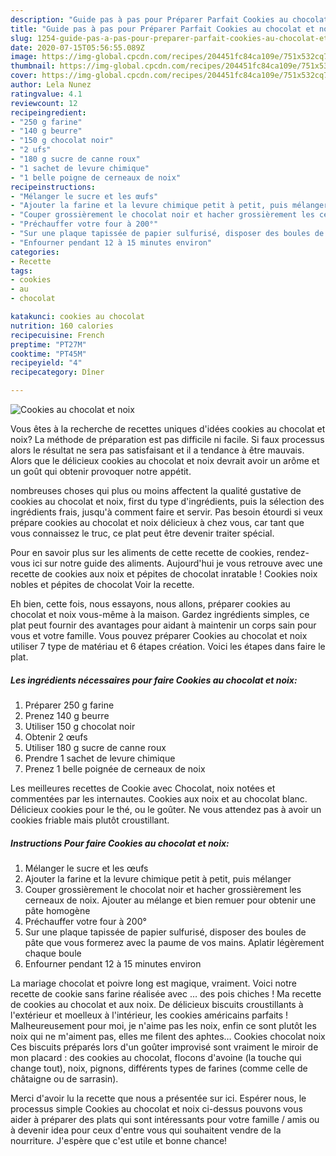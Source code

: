 ```yaml
---
description: "Guide pas à pas pour Préparer Parfait Cookies au chocolat et noix"
title: "Guide pas à pas pour Préparer Parfait Cookies au chocolat et noix"
slug: 1254-guide-pas-a-pas-pour-preparer-parfait-cookies-au-chocolat-et-noix
date: 2020-07-15T05:56:55.089Z
image: https://img-global.cpcdn.com/recipes/204451fc84ca109e/751x532cq70/cookies-au-chocolat-et-noix-photo-principale-de-la-recette.jpg
thumbnail: https://img-global.cpcdn.com/recipes/204451fc84ca109e/751x532cq70/cookies-au-chocolat-et-noix-photo-principale-de-la-recette.jpg
cover: https://img-global.cpcdn.com/recipes/204451fc84ca109e/751x532cq70/cookies-au-chocolat-et-noix-photo-principale-de-la-recette.jpg
author: Lela Nunez
ratingvalue: 4.1
reviewcount: 12
recipeingredient:
- "250 g farine"
- "140 g beurre"
- "150 g chocolat noir"
- "2 ufs"
- "180 g sucre de canne roux"
- "1 sachet de levure chimique"
- "1 belle poigne de cerneaux de noix"
recipeinstructions:
- "Mélanger le sucre et les œufs"
- "Ajouter la farine et la levure chimique petit à petit, puis mélanger"
- "Couper grossièrement le chocolat noir et hacher grossièrement les cerneaux de noix. Ajouter au mélange et bien remuer pour obtenir une pâte homogène"
- "Préchauffer votre four à 200°"
- "Sur une plaque tapissée de papier sulfurisé, disposer des boules de pâte que vous formerez avec la paume de vos mains. Aplatir légèrement chaque boule"
- "Enfourner pendant 12 à 15 minutes environ"
categories:
- Recette
tags:
- cookies
- au
- chocolat

katakunci: cookies au chocolat 
nutrition: 160 calories
recipecuisine: French
preptime: "PT27M"
cooktime: "PT45M"
recipeyield: "4"
recipecategory: Dîner

---
```



![Cookies au chocolat et noix](https://img-global.cpcdn.com/recipes/204451fc84ca109e/751x532cq70/cookies-au-chocolat-et-noix-photo-principale-de-la-recette.jpg)

Vous êtes à la recherche de recettes uniques d'idées cookies au chocolat et noix? La méthode de préparation est pas difficile ni facile. Si faux processus alors le résultat ne sera pas satisfaisant et il a tendance à être mauvais. Alors que le délicieux cookies au chocolat et noix devrait avoir un arôme et un goût qui obtenir provoquer notre appétit.

nombreuses choses qui plus ou moins affectent la qualité gustative de cookies au chocolat et noix, first du type d'ingrédients, puis la sélection des ingrédients frais, jusqu'à comment faire et servir. Pas besoin étourdi si veux prépare cookies au chocolat et noix délicieux à chez vous, car tant que vous connaissez le truc, ce plat peut être devenir traiter spécial.

Pour en savoir plus sur les aliments de cette recette de cookies, rendez-vous ici sur notre guide des aliments. Aujourd&#39;hui je vous retrouve avec une recette de cookies aux noix et pépites de chocolat inratable ! Cookies noix nobles et pépites de chocolat Voir la recette.


Eh bien, cette fois, nous essayons, nous allons, préparer cookies au chocolat et noix vous-même à la maison. Gardez ingrédients simples, ce plat peut fournir des avantages pour aidant à maintenir un corps sain pour vous et votre famille. Vous pouvez préparer Cookies au chocolat et noix utiliser 7 type de matériau et 6 étapes création. Voici les étapes dans faire le plat.

<!--inarticleads1-->

##### Les ingrédients nécessaires pour faire Cookies au chocolat et noix:

1. Préparer 250 g farine
1. Prenez 140 g beurre
1. Utiliser 150 g chocolat noir
1. Obtenir 2 œufs
1. Utiliser 180 g sucre de canne roux
1. Prendre 1 sachet de levure chimique
1. Prenez 1 belle poignée de cerneaux de noix


Les meilleures recettes de Cookie avec Chocolat, noix notées et commentées par les internautes. Cookies aux noix et au chocolat blanc. Délicieux cookies pour le thé, ou le goûter. Ne vous attendez pas à avoir un cookies friable mais plutôt croustillant. 

<!--inarticleads2-->

##### Instructions Pour faire Cookies au chocolat et noix:

1. Mélanger le sucre et les œufs
1. Ajouter la farine et la levure chimique petit à petit, puis mélanger
1. Couper grossièrement le chocolat noir et hacher grossièrement les cerneaux de noix. Ajouter au mélange et bien remuer pour obtenir une pâte homogène
1. Préchauffer votre four à 200°
1. Sur une plaque tapissée de papier sulfurisé, disposer des boules de pâte que vous formerez avec la paume de vos mains. Aplatir légèrement chaque boule
1. Enfourner pendant 12 à 15 minutes environ


La mariage chocolat et poivre long est magique, vraiment. Voici notre recette de cookie sans farine réalisée avec … des pois chiches ! Ma recette de cookies au chocolat et aux noix. De délicieux biscuits croustillants à l&#39;extérieur et moelleux à l&#39;intérieur, les cookies américains parfaits ! Malheureusement pour moi, je n&#39;aime pas les noix, enfin ce sont plutôt les noix qui ne m&#39;aiment pas, elles me filent des aphtes… Cookies chocolat noix Ces biscuits préparés lors d&#39;un goûter improvisé sont vraiment le miroir de mon placard : des cookies au chocolat, flocons d&#39;avoine (la touche qui change tout), noix, pignons, différents types de farines (comme celle de châtaigne ou de sarrasin). 


Merci d'avoir lu la recette que nous a présentée sur ici. Espérer nous, le processus simple Cookies au chocolat et noix ci-dessus pouvons vous aider à préparer des plats qui sont intéressants pour votre famille / amis ou à devenir idea pour ceux d'entre vous qui souhaitent vendre de la nourriture. J'espère que c'est utile et bonne chance!
